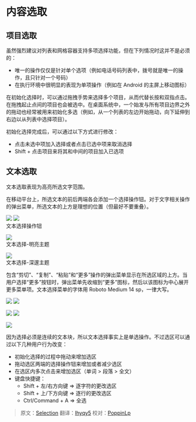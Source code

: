
# 内容选取

## 项目选取

虽然强烈建议对列表和网格容器支持多项选择功能，但在下列情况时这并不是必须的：

- 唯一的操作仅仅是针对单个选项（例如电话号码列表中，拨号就是唯一的操作，且只针对一个号码）
- 在执行环境中很明显的表现为单项操作（例如在 Android 的主屏上移动图标）

在初始化选择时，可以通过拖拽手势来选择多个项目，从而代替长按和双指点击。在拖拽起止点间的项目也会被选中。在桌面系统中，一个始发与所有项目边界之外的拖动也经常被用来初始化多选（例如，从一个列表的左边开始拖动，向下延伸到右边以从列表中选择项目）。

初始化选择完成后，可以通过以下方式进行修改：

- 点击未选中项加入选择或者点击已选中项来取消选择
- Shift + 点击项目来将其和中间的项目加入已选项

## 文本选取

文本选取表现为高亮所选文字范围。

在移动平台上，所选文本的前后两端各会添加一个选择操作钮。对于文字相关操作的弹出菜单，所选文本的上方是理想的位置（但最好不要重叠）。

![](../images/patterns-selection-selection-textfields_select_03a_large_mdpi.png)
![](../images/patterns-selection-selection-textfields_select_03b_large_mdpi.png)  
文本选择操作钮

![](../images/patterns-selection-selection-textfields_select_06_large_mdpi.png)  
文本选择-明亮主题

![](../images/patterns-selection-selection-textfields_select_08_large_mdpi.png)  
文本选择-深邃主题

包含“剪切”、“复制”、“粘贴”和“更多”操作的弹出菜单显示在所选区域的上方。当用户选择“更多”按钮时，弹出菜单先收缩到“更多”图标，然后以该图标为中心展开更多菜单项。文本选择菜单的字体用 Roboto Medium 14 sp，一律大写。

![](../images/patterns-selection-selection-textfields_select_11a_large_mdpi.png)
![](../images/patterns-selection-selection-textfields_select_11b_large_mdpi.png)

![](../images/patterns-selection-selection-textfields_select_11c_large_mdpi.png)
![](../images/patterns-selection-selection-textfields_select_11d_large_mdpi.png)

![](../images/patterns-selection-selection-textfields_select_12_large_mdpi.png)

因为选择必须是连续的文本块，所以文本选择事实上是单选操作。不过选区可以通过以下几种用户行为改变：

- 初始化选择的过程中拖动来增加选区
- 拖动选区两端的选择操作钮来增加或者减少选区
- 在选区内多次点击来增加选区（单词 > 段落 > 全文）
- 键盘快捷键：
    - Shift + 左/右方向键 => 逐字符的更改选区
    - Shift + 上/下方向键 => 逐行的更改选区
    - Ctrl/Command + A => 全选

> 原文：[Selection](http://www.google.com/design/spec/patterns/selection.html)  翻译：[lhyqy5](https://github.com/lhyqy5)  校对：[PoppinLp](https://github.com/poppinlp)
